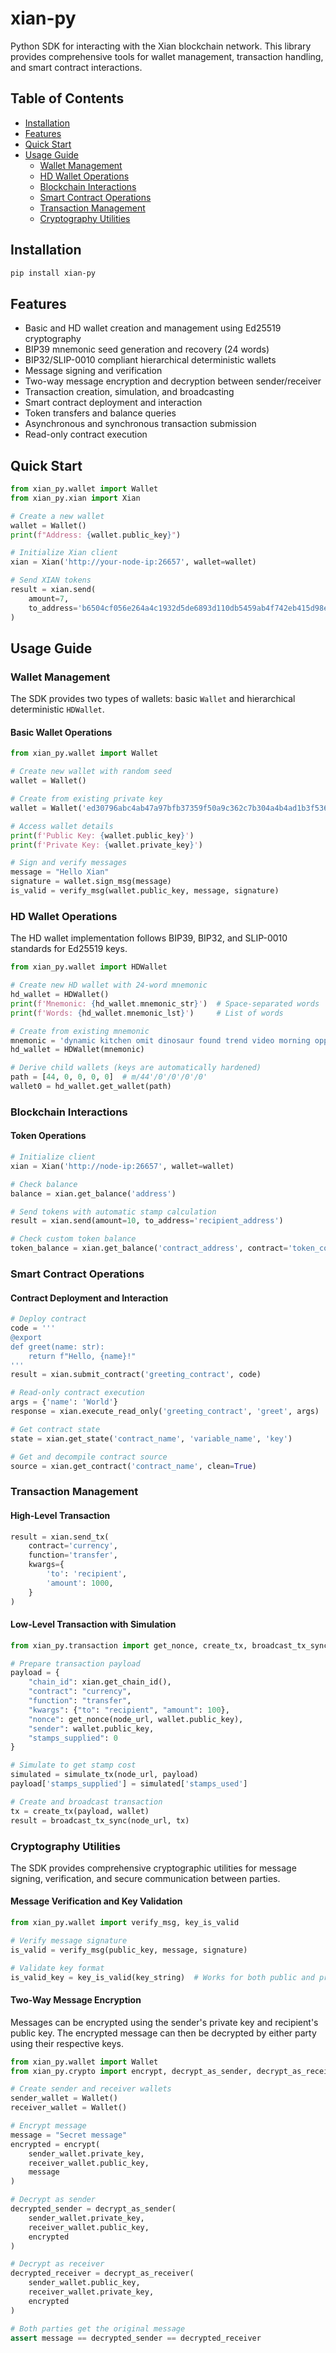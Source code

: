 # xian-py

Python SDK for interacting with the Xian blockchain network. This library provides comprehensive tools for wallet management, transaction handling, and smart contract interactions.

## Table of Contents
- [Installation](#installation)
- [Features](#features)
- [Quick Start](#quick-start)
- [Usage Guide](#usage-guide)
  - [Wallet Management](#wallet-management)
  - [HD Wallet Operations](#hd-wallet-operations)
  - [Blockchain Interactions](#blockchain-interactions)
  - [Smart Contract Operations](#smart-contract-operations)
  - [Transaction Management](#transaction-management)
  - [Cryptography Utilities](#cryptography-utilities)

## Installation

```bash
pip install xian-py
```

## Features

- Basic and HD wallet creation and management using Ed25519 cryptography
- BIP39 mnemonic seed generation and recovery (24 words)
- BIP32/SLIP-0010 compliant hierarchical deterministic wallets
- Message signing and verification
- Two-way message encryption and decryption between sender/receiver
- Transaction creation, simulation, and broadcasting
- Smart contract deployment and interaction
- Token transfers and balance queries
- Asynchronous and synchronous transaction submission
- Read-only contract execution

## Quick Start

```python
from xian_py.wallet import Wallet
from xian_py.xian import Xian

# Create a new wallet
wallet = Wallet()
print(f"Address: {wallet.public_key}")

# Initialize Xian client
xian = Xian('http://your-node-ip:26657', wallet=wallet)

# Send XIAN tokens
result = xian.send(
    amount=7,
    to_address='b6504cf056e264a4c1932d5de6893d110db5459ab4f742eb415d98ed989bb988'
)
```

## Usage Guide

### Wallet Management

The SDK provides two types of wallets: basic `Wallet` and hierarchical deterministic `HDWallet`.

#### Basic Wallet Operations

```python
from xian_py.wallet import Wallet

# Create new wallet with random seed
wallet = Wallet()

# Create from existing private key
wallet = Wallet('ed30796abc4ab47a97bfb37359f50a9c362c7b304a4b4ad1b3f5369ecb6f7fd8')

# Access wallet details
print(f'Public Key: {wallet.public_key}')
print(f'Private Key: {wallet.private_key}')

# Sign and verify messages
message = "Hello Xian"
signature = wallet.sign_msg(message)
is_valid = verify_msg(wallet.public_key, message, signature)
```

### HD Wallet Operations

The HD wallet implementation follows BIP39, BIP32, and SLIP-0010 standards for Ed25519 keys.

```python
from xian_py.wallet import HDWallet

# Create new HD wallet with 24-word mnemonic
hd_wallet = HDWallet()
print(f'Mnemonic: {hd_wallet.mnemonic_str}')  # Space-separated words
print(f'Words: {hd_wallet.mnemonic_lst}')     # List of words

# Create from existing mnemonic
mnemonic = 'dynamic kitchen omit dinosaur found trend video morning oppose staff bid honey...'
hd_wallet = HDWallet(mnemonic)

# Derive child wallets (keys are automatically hardened)
path = [44, 0, 0, 0, 0]  # m/44'/0'/0'/0'/0'
wallet0 = hd_wallet.get_wallet(path)
```

### Blockchain Interactions

#### Token Operations

```python
# Initialize client
xian = Xian('http://node-ip:26657', wallet=wallet)

# Check balance
balance = xian.get_balance('address')

# Send tokens with automatic stamp calculation
result = xian.send(amount=10, to_address='recipient_address')

# Check custom token balance
token_balance = xian.get_balance('contract_address', contract='token_contract')
```

### Smart Contract Operations

#### Contract Deployment and Interaction

```python
# Deploy contract
code = '''
@export
def greet(name: str):
    return f"Hello, {name}!"
'''
result = xian.submit_contract('greeting_contract', code)

# Read-only contract execution
args = {'name': 'World'}
response = xian.execute_read_only('greeting_contract', 'greet', args)

# Get contract state
state = xian.get_state('contract_name', 'variable_name', 'key')

# Get and decompile contract source
source = xian.get_contract('contract_name', clean=True)
```

### Transaction Management

#### High-Level Transaction

```python
result = xian.send_tx(
    contract='currency',
    function='transfer',
    kwargs={
        'to': 'recipient',
        'amount': 1000,
    }
)
```

#### Low-Level Transaction with Simulation

```python
from xian_py.transaction import get_nonce, create_tx, broadcast_tx_sync, simulate_tx

# Prepare transaction payload
payload = {
    "chain_id": xian.get_chain_id(),
    "contract": "currency",
    "function": "transfer",
    "kwargs": {"to": "recipient", "amount": 100},
    "nonce": get_nonce(node_url, wallet.public_key),
    "sender": wallet.public_key,
    "stamps_supplied": 0
}

# Simulate to get stamp cost
simulated = simulate_tx(node_url, payload)
payload['stamps_supplied'] = simulated['stamps_used']

# Create and broadcast transaction
tx = create_tx(payload, wallet)
result = broadcast_tx_sync(node_url, tx)
```

### Cryptography Utilities

The SDK provides comprehensive cryptographic utilities for message signing, verification, and secure communication between parties.

#### Message Verification and Key Validation

```python
from xian_py.wallet import verify_msg, key_is_valid

# Verify message signature
is_valid = verify_msg(public_key, message, signature)

# Validate key format
is_valid_key = key_is_valid(key_string)  # Works for both public and private keys
```

#### Two-Way Message Encryption

Messages can be encrypted using the sender's private key and recipient's public key. The encrypted message can then be decrypted by either party using their respective keys.

```python
from xian_py.wallet import Wallet
from xian_py.crypto import encrypt, decrypt_as_sender, decrypt_as_receiver

# Create sender and receiver wallets
sender_wallet = Wallet()
receiver_wallet = Wallet()

# Encrypt message
message = "Secret message"
encrypted = encrypt(
    sender_wallet.private_key,
    receiver_wallet.public_key,
    message
)

# Decrypt as sender
decrypted_sender = decrypt_as_sender(
    sender_wallet.private_key,
    receiver_wallet.public_key,
    encrypted
)

# Decrypt as receiver
decrypted_receiver = decrypt_as_receiver(
    sender_wallet.public_key,
    receiver_wallet.private_key,
    encrypted
)

# Both parties get the original message
assert message == decrypted_sender == decrypted_receiver
```